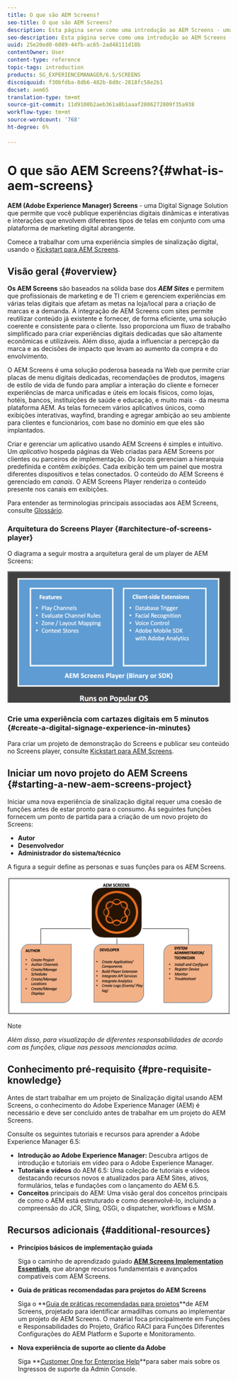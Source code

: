```yaml
---
title: O que são AEM Screens?
seo-title: O que são AEM Screens?
description: Esta página serve como uma introdução ao AEM Screens - uma Digital Signage Solution que permite que você publique experiências digitais dinâmicas e interativas e interações envolvendo diferentes tipos de telas em conjunto com uma plataforma de marketing digital abrangente. Ele fornece uma visão geral da arquitetura do Screens com várias funções envolvidas no desenvolvimento do projeto.
seo-description: Esta página serve como uma introdução ao AEM Screens - uma Digital Signage Solution que permite que você publique experiências digitais dinâmicas e interativas e interações envolvendo diferentes tipos de telas em conjunto com uma plataforma de marketing digital abrangente. Ele fornece uma visão geral da arquitetura do Screens com várias funções envolvidas no desenvolvimento do projeto.
uuid: 25e20ed0-6089-44fb-ac65-2ad48111d18b
contentOwner: User
content-type: reference
topic-tags: introduction
products: SG_EXPERIENCEMANAGER/6.5/SCREENS
discoiquuid: f30bfdba-8db6-482b-8d0c-2818fc58e2b1
docset: aem65
translation-type: tm+mt
source-git-commit: 11d9100b2aeb361a8b1aaaf2806272809f35a938
workflow-type: tm+mt
source-wordcount: '768'
ht-degree: 6%

---
```



# O que são AEM Screens?{#what-is-aem-screens}

**AEM (Adobe Experience Manager) Screens** - uma Digital Signage Solution que permite que você publique experiências digitais dinâmicas e interativas e interações que envolvem diferentes tipos de telas em conjunto com uma plataforma de marketing digital abrangente.

Comece a trabalhar com uma experiência simples de sinalização digital, usando o [Kickstart para AEM Screens](kickstart-for-aem-screens.md).

## Visão geral {#overview}

**Os AEM Screens** são baseados na sólida base dos ***AEM Sites*** e permitem que profissionais de marketing e de TI criem e gerenciem experiências em várias telas digitais que afetam as metas na loja/local para a criação de marcas e a demanda. A integração de AEM Screens com sites permite reutilizar conteúdo já existente e fornecer, de forma eficiente, uma solução coerente e consistente para o cliente. Isso proporciona um fluxo de trabalho simplificado para criar experiências digitais dedicadas que são altamente econômicas e utilizáveis. Além disso, ajuda a influenciar a percepção da marca e as decisões de impacto que levam ao aumento da compra e do envolvimento.

O AEM Screens é uma solução poderosa baseada na Web que permite criar placas de menu digitais dedicadas, recomendações de produtos, imagens de estilo de vida de fundo para ampliar a interação do cliente e fornecer experiências de marca unificadas e úteis em locais físicos, como lojas, hotéis, bancos, instituições de saúde e educação, e muito mais - da mesma plataforma AEM. As telas fornecem vários aplicativos únicos, como exibições interativas, wayfind, branding e agregar ambição ao seu ambiente para clientes e funcionários, com base no domínio em que eles são implantados.

Criar e gerenciar um aplicativo usando AEM Screens é simples e intuitivo. Um *aplicativo* hospeda páginas da Web criadas para AEM Screens por clientes ou parceiros de implementação. *Os locais* gerenciam a hierarquia predefinida e contêm *exibições*. Cada exibição tem um painel que mostra diferentes dispositivos e telas conectados. O conteúdo do AEM Screens é gerenciado em *canais*. O AEM Screens Player renderiza o conteúdo presente nos canais em exibições.

Para entender as terminologias principais associadas aos AEM Screens, consulte [Glossário](screens-glossary.md).

### Arquitetura do Screens Player {#architecture-of-screens-player}

O diagrama a seguir mostra a arquitetura geral de um player de AEM Screens:

![chlimage_1-29](assets/chlimage_1-29.png)

### Crie uma experiência com cartazes digitais em 5 minutos {#create-a-digital-signage-experience-in-minutes}

Para criar um projeto de demonstração do Screens e publicar seu conteúdo no Screens player, consulte [Kickstart para AEM Screens](kickstart-for-aem-screens.md).

## Iniciar um novo projeto do AEM Screens {#starting-a-new-aem-screens-project}

Iniciar uma nova experiência de sinalização digital requer uma coesão de funções antes de estar pronto para o consumo. As seguintes funções fornecem um ponto de partida para a criação de um novo projeto do Screens:

* **Autor**
* **Desenvolvedor**
* **Administrador do sistema/técnico**

A figura a seguir define as personas e suas funções para os AEM Screens.

![chlimage_1-30](assets/chlimage_1-30.png)

>[!NOTE]
>
>*Além disso, para visualização de diferentes responsabilidades de acordo com as funções, clique nas pessoas mencionadas acima.*

## Conhecimento pré-requisito {#pre-requisite-knowledge}

Antes de start trabalhar em um projeto de Sinalização digital usando AEM Screens, o conhecimento do Adobe Experience Manager (AEM) é necessário e deve ser concluído antes de trabalhar em um projeto do AEM Screens.

Consulte os seguintes tutoriais e recursos para aprender a Adobe Experience Manager 6.5:

* **Introdução ao Adobe Experience Manager:** Descubra artigos de introdução e tutoriais em vídeo para o Adobe Experience Manager.
* **Tutoriais e vídeos** do AEM 6.5: Uma coleção de tutoriais e vídeos destacando recursos novos e atualizados para AEM Sites, ativos, formulários, telas e fundações com o lançamento do AEM 6.5.
* **Conceitos** principais do AEM: Uma visão geral dos conceitos principais de como o AEM está estruturado e como desenvolvê-lo, incluindo a compreensão do JCR, Sling, OSGi, o dispatcher, workflows e MSM.

## Recursos adicionais {#additional-resources}

* **Princípios básicos de implementação guiada**

   Siga o caminho de aprendizado guiado **[AEM Screens Implementation Essentials](https://guided.adobe.com/?launch=AEM-7a#recommended/solutions/experience-manager)**, que abrange recursos fundamentais e avançados compatíveis com AEM Screens.

* **Guia de práticas recomendadas para projetos do AEM Screens**

   Siga o **[Guia de práticas recomendadas para projetos](https://docs.adobe.com/content/help/en/experience-manager-screens/using/about-guide.html)**de AEM Screens, projetado para identificar armadilhas comuns ao implementar um projeto de AEM Screens. O material foca principalmente em Funções e Responsabilidades do Projeto, Gráfico RACI para Funções Diferentes Configurações do AEM Platform e Suporte e Monitoramento.

* **Nova experiência de suporte ao cliente da Adobe**

   Siga **[Customer One for Enterprise Help](https://docs.adobe.com/content/help/en/customer-one/using/home.htmlhome.html#)**para saber mais sobre os Ingressos de suporte da Admin Console.
